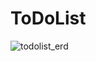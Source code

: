 # ToDoList

![todolist_erd](https://user-images.githubusercontent.com/127704498/235090201-f94c14f0-8268-47e1-9e7e-7b6df75ce7ab.png)
